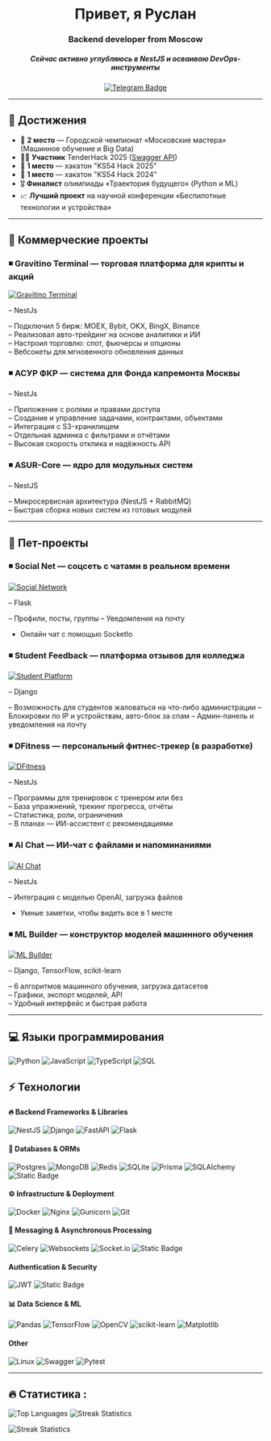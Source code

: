 <div align = "center">
    <div id="header" align="center">
        <h1>Привет, я Руслан</h1>
        <h3>Backend developer from Moscow</h3>
        <h5>Сейчас активно углубляюсь в NestJS и осваиваю DevOps-инструменты</h5>
        <a href="https://t.me/Oberrrr">
            <img src="https://img.shields.io/badge/Telegram-blue?style=for-the-badge&logo=telegram&logoColor=white" alt="Telegram Badge">
        </a>
    </div>
</div>

---
## 🚀 Достижения

- 🥈 **2 место** — Городской чемпионат «Московские мастера» (Машинное обучение и Big Data)  
- 🙋‍♂️ **Участник** TenderHack 2025 ([Swagger API](https://backend.tenderhack.ober0.ru/api))  
- 🥇 **1 место** — хакатон "KS54 Hack 2025"  
- 🥇 **1 место** — хакатон "KS54 Hack 2024"  
- 🎖 **Финалист** олимпиады «Траектория будущего» (Python и ML)  
- 📈 **Лучший проект** на научной конференции «Беспилотные технологии и устройства»

---

## 💼 Коммерческие проекты

### ◾ **Gravitino Terminal — торговая платформа для крипты и акций**  
[![Gravitino Terminal](https://img.shields.io/badge/Gravitino%20Terminal%20(ссылка)-8A2BE2?style=for-the-badge)](https://terminal.gravitino.ru/)

– NestJs

– Подключил 5 бирж: MOEX, Bybit, OKX, BingX, Binance  
– Реализовал авто-трейдинг на основе аналитики и ИИ  
– Настроил торговлю: спот, фьючерсы и опционы  
– Вебсокеты для мгновенного обновления данных  

### ◾ **АСУР ФКР — система для Фонда капремонта Москвы**  

– NestJs

– Приложение с ролями и правами доступа  
– Создание и управление задачами, контрактами, объектами  
– Интеграция с S3-хранилищем  
– Отдельная админка с фильтрами и отчётами  
– Высокая скорость отклика и надёжность API  

### ◾ **ASUR-Core — ядро для модульных систем**  
– NestJS

– Микросервисная архитектура (NestJS + RabbitMQ)  
– Быстрая сборка новых систем из готовых модулей  

---

## 🧪 Пет-проекты

### ◾ **Social Net — соцсеть с чатами в реальном времени**  
[![Social Network](https://img.shields.io/badge/Social%20Network%20(ссылка)-1E90FF?style=for-the-badge)](https://social-net.ober0.ru?email=test@gmail.com&password=test1234)

– Flask

– Профили, посты, группы
– Уведомления на почту 
- Онлайн чат с помощью SocketIo

### ◾ **Student Feedback — платформа отзывов для колледжа**  
[![Student Platform](https://img.shields.io/badge/Student%20Platform%20(ссылка)-32CD32?style=for-the-badge)](https://students-feedback.ober0.ru/)

– Django

– Возможность для студентов жаловаться на что-либо администрации
– Блокировки по IP и устройствам, авто-блок за спам
– Админ-панель и уведомления на почту  

### ◾ **DFitness — персональный фитнес-трекер (в разработке)**  
[![DFitness](https://img.shields.io/badge/DFitness%20(ссылка)-00CED1?style=for-the-badge)](https://dfitness.netlify.app/)

– NestJs

– Программы для тренировок с тренером или без  
– База упражнений, трекинг прогресса, отчёты  
– Статистика, роли, ограничения  
– В планах — ИИ-ассистент с рекомендациями  

### ◾ **AI Chat — ИИ-чат с файлами и напоминаниями**  
[![AI Chat](https://img.shields.io/badge/AI%20Chat%20(ссылка)-FFD700?style=for-the-badge)](https://ks54hack.ober0.ru/signin?email=test@yandex.ru&password=String_1)

– NestJs

– Интеграция с моделью OpenAI, загрузка файлов  
- Умные заметки, чтобы видеть все в 1 месте

### ◾ **ML Builder — конструктор моделей машинного обучения**  
[![ML Builder](https://img.shields.io/badge/ML%20Builder%20(ссылка)-FF4500?style=for-the-badge)](https://ml-learn.ober0.ru/)

– Django, TensorFlow, scikit-learn

– 6 алгоритмов машинного обучения, загрузка датасетов  
– Графики, экспорт моделей, API  
– Удобный интерфейс и быстрая работа  

---

## 💻 Языки программирования
![Python](https://img.shields.io/badge/python-3670A0?style=for-the-badge&logo=python&logoColor=ffdd54)
![JavaScript](https://img.shields.io/badge/javascript-%23323330.svg?style=for-the-badge&logo=javascript&logoColor=%23F7DF1E)
![TypeScript](https://img.shields.io/badge/typescript-%23007ACC.svg?style=for-the-badge&logo=typescript&logoColor=white)
![SQL](https://img.shields.io/badge/SQL-blue?style=for-the-badge&logo=sql&logoColor=white)

## ⚡ Технологии

#### 🔥 **Backend Frameworks & Libraries**  
![NestJS](https://img.shields.io/badge/nestjs-%23E0234E.svg?style=for-the-badge&logo=nestjs&logoColor=white)
![Django](https://img.shields.io/badge/django-%23092E20.svg?style=for-the-badge&logo=django&logoColor=white)
![FastAPI](https://img.shields.io/badge/FastAPI-005571?style=for-the-badge&logo=fastapi)
![Flask](https://img.shields.io/badge/flask-%23000.svg?style=for-the-badge&logo=flask&logoColor=white)

#### 💾 **Databases & ORMs**  
![Postgres](https://img.shields.io/badge/postgres-%23316192.svg?style=for-the-badge&logo=postgresql&logoColor=white)
![MongoDB](https://img.shields.io/badge/MongoDB-%234ea94b.svg?style=for-the-badge&logo=mongodb&logoColor=white)
![Redis](https://img.shields.io/badge/redis-%23DD0031.svg?style=for-the-badge&logo=redis&logoColor=white)
![SQLite](https://img.shields.io/badge/sqlite-%2307405e.svg?style=for-the-badge&logo=sqlite&logoColor=white)
![Prisma](https://img.shields.io/badge/Prisma-3982CE?style=for-the-badge&logo=Prisma&logoColor=white)
![SQLAlchemy](https://img.shields.io/badge/SQLALCHEMY-D71F00?style=for-the-badge&logoColor=white&logoSize=auto)
![Static Badge](https://img.shields.io/badge/Django%20ORM-8A2BE2?style=for-the-badge)



#### ⚙️ **Infrastructure & Deployment**  
![Docker](https://img.shields.io/badge/Docker-%230db7ed.svg?style=for-the-badge&logo=docker&logoColor=white)
![Nginx](https://img.shields.io/badge/nginx-%23009639.svg?style=for-the-badge&logo=nginx&logoColor=white)
![Gunicorn](https://img.shields.io/badge/gunicorn-%298729.svg?style=for-the-badge&logo=gunicorn&logoColor=white)
![Git](https://img.shields.io/badge/git-%23F05033.svg?style=for-the-badge&logo=git&logoColor=white)

#### 🔄 **Messaging & Asynchronous Processing**  
![Celery](https://img.shields.io/badge/celery-%23a9cc54.svg?style=for-the-badge&logo=celery&logoColor=ddf4a4)
![Websockets](https://img.shields.io/badge/Websockets-1f425f?style=for-the-badge&logo=websockets&logoColor=white)
![Socket.io](https://img.shields.io/badge/Socket.io-black?style=for-the-badge&logo=socket.io&badgeColor=010101)
![Static Badge](https://img.shields.io/badge/Gevent-8A2BE2?style=for-the-badge)

####  **Authentication & Security**  
![JWT](https://img.shields.io/badge/JWT-black?style=for-the-badge&logo=JSON%20web%20tokens) 
![Static Badge](https://img.shields.io/badge/Hash%20Lib-8A2BE2?style=for-the-badge)

#### 📊 **Data Science & ML**  
![Pandas](https://img.shields.io/badge/pandas-%23150458.svg?style=for-the-badge&logo=pandas&logoColor=white)
![TensorFlow](https://img.shields.io/badge/TensorFlow-%23FF6F00.svg?style=for-the-badge&logo=TensorFlow&logo)
![OpenCV](https://img.shields.io/badge/opencv-%23white.svg?style=for-the-badge&logo=opencv&logoColor=white)
![scikit-learn](https://img.shields.io/badge/scikit--learn-%23F7931E.svg?style=for-the-badge&logo=scikit-learn&logoColor=white)
![Matplotlib](https://img.shields.io/badge/Matplotlib-%23ffffff.svg?style=for-the-badge&logo=Matplotlib&logoColor=black)


#### **Other**
![Linux](https://img.shields.io/badge/Linux-FCC624?style=for-the-badge&logo=linux&logoColor=black)
![Swagger](https://img.shields.io/badge/Swagger-%23Clojure?style=for-the-badge&logo=swagger&logoColor=white)
![Pytest](https://img.shields.io/badge/Pytest-FF6347?style=for-the-badge&logo=pytest&logoColor=white)

---

##  🔥 Статистика :

![Top Languages](https://github-readme-stats.vercel.app/api/top-langs/?username=ober0&theme=dark&hide_border=true&include_all_commits=false&count_private=true&layout=compact)
![Streak Statistics](https://github-readme-streak-stats.herokuapp.com/?user=ober0&theme=dark&hide_border=true)          

![Streak Statistics](https://github-readme-streak-stats.herokuapp.com/?user=ober0&theme=dark&hide_border=true)

